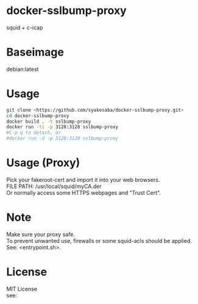 docker-sslbump-proxy
======================
squid + c-icap

Baseimage
======================
debian:latest

Usage
======================
```sh
git clone <https://github.com/syakesaba/docker-sslbump-proxy.git>
cd docker-sslbump-proxy
docker build . -t sslbump-proxy
docker run -ti -p 3128:3128 sslbump-proxy
#C-p q to detach, or
#docker run -d -p 3128:3128 sslbump-proxy
```

Usage (Proxy)
======================
Pick your fakeroot-cert and import it into your web browsers.  
FILE PATH: /usr/local/squid/myCA.der  
Or normally access some HTTPS webpages and "Trust Cert". 

Note
======================
Make sure your proxy safe.  
To prevent unwanted use, firewalls or some squid-acls should be applied.  
See: <entrypoint.sh>.   

License
======================
MIT License  
see: <LICENSE>

